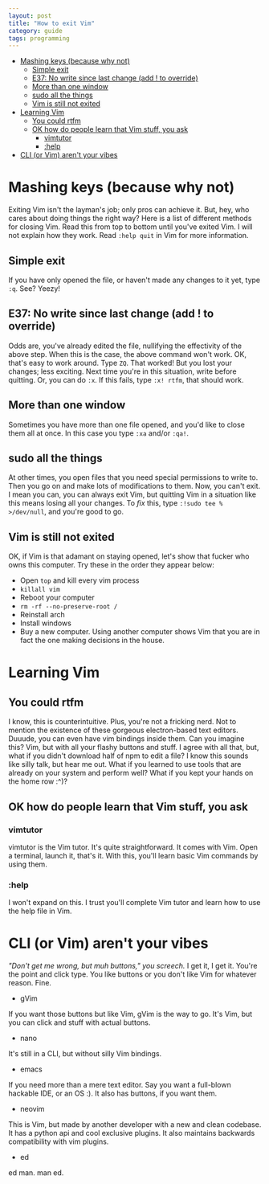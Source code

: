 ```yaml
---
layout: post
title: "How to exit Vim"
category: guide
tags: programming
---
```


- [Mashing keys (because why not)](#mashing-keys-because-why-not)
  - [Simple exit](#simple-exit)
  - [E37: No write since last change (add ! to override)](#e37-no-write-since-last-change-add-to-override)
  - [More than one window](#more-than-one-window)
  - [sudo all the things](#sudo-all-the-things)
  - [Vim is still not exited](#vim-is-still-not-exited)
- [Learning Vim](#learning-vim)
  - [You could rtfm](#you-could-rtfm)
  - [OK how do people learn that Vim stuff, you ask](#ok-how-do-people-learn-that-vim-stuff-you-ask)
    - [vimtutor](#vimtutor)
    - [:help](#help)
- [CLI (or Vim) aren't your vibes](#cli-or-vim-arent-your-vibes)



# Mashing keys (because why not)

Exiting Vim isn't the layman's job; only pros can achieve it. But, hey, who cares about doing things the right way? Here is a list of different methods for closing Vim. Read this from top to bottom until you've exited Vim. I will not explain how they work. Read `:help quit` in Vim for more information.


## Simple exit

If you have only opened the file, or haven't made any changes to it yet, type `:q`. See? Yeezy!


## E37: No write since last change (add ! to override)

Odds are, you've already edited the file, nullifying the effectivity of the above step. When this is the case, the above command won't work. OK, that's easy to work around. Type `ZQ`. That worked! But you lost your changes; less exciting. Next time you're in this situation, write before quitting. Or, you can do `:x`. If this fails, type `:x! rtfm`, that should work.


## More than one window

Sometimes you have more than one file opened, and you'd like to close them all at once. In this case you type `:xa` and/or `:qa!`.


## sudo all the things

At other times, you open files that you need special permissions to write to. Then you go on and make lots of modifications to them. Now, you can't exit. I mean you can, you can always exit Vim, but quitting Vim in a situation like this means losing all your changes. To *fix* this, type `:!sudo tee % >/dev/null`, and you're good to go.


## Vim is still not exited

OK, if Vim is that adamant on staying opened, let's show that fucker who owns this computer. Try these in the order they appear below:

-   Open `top` and kill every vim process
-   `killall vim`
-   Reboot your computer
-   `rm -rf --no-preserve-root /`
-   Reinstall arch
-   Install windows
-   Buy a new computer. Using another computer shows Vim that you are in fact the one making decisions in the house.


# Learning Vim


## You could rtfm

I know, this is counterintuitive. Plus, you're not a fricking nerd. Not to mention the existence of these gorgeous electron-based text editors. Duuude, you can even have vim bindings inside them. Can you imagine this? Vim, but with all your flashy buttons and stuff. I agree with all that, but, what if you didn't download half of npm to edit a file? I know this sounds like silly talk, but hear me out. What if you learned to use tools that are already on your system and perform well? What if you kept your hands on the home row :^)?


## OK how do people learn that Vim stuff, you ask


### vimtutor

vimtutor is the Vim tutor. It's quite straightforward. It comes with Vim. Open a terminal, launch it, that's it. With this, you'll learn basic Vim commands by using them.


### :help

I won't expand on this. I trust you'll complete Vim tutor and learn how to use the help file in Vim.


# CLI (or Vim) aren't your vibes

*"Don't get me wrong, but muh buttons," you screech.* I get it, I get it. You're the point and click type. You like buttons or you don't like Vim for whatever reason. Fine.

-   gVim

If you want those buttons but like Vim, gVim is the way to go. It's Vim, but you can click and stuff with actual buttons.

-   nano

It's still in a CLI, but without silly Vim bindings.

-   emacs

If you need more than a mere text editor. Say you want a full-blown hackable IDE, or an OS :). It also has buttons, if you want them.

-   neovim

This is Vim, but made by another developer with a new and clean codebase. It has a python api and cool exclusive plugins. It also maintains backwards compatibility with vim plugins.

-   ed

 ed man. man ed.
